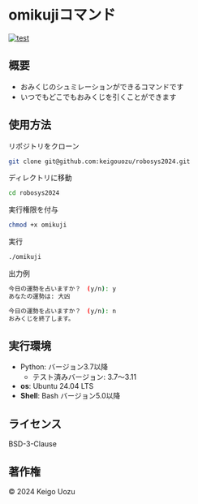 # omikujiコマンド
[![test](https://github.com/keigouozu/robosys2024/actions/workflows/test_omikuji.yml/badge.svg)](https://github.com/keigouozu/robosys2024/actions/workflows/test_omikuji.yml)

## 概要
- おみくじのシュミレーションができるコマンドです
- いつでもどこでもおみくじを引くことができます

## 使用方法
リポジトリをクローン
```bash
git clone git@github.com:keigouozu/robosys2024.git
```
ディレクトリに移動
```bash
cd robosys2024 
```
実行権限を付与
```bash
chmod +x omikuji
```
実行
```bash
./omikuji
```
出力例
```bash
今日の運勢を占いますか？　(y/n): y
あなたの運勢は: 大凶
```
```bash
今日の運勢を占いますか？　(y/n): n
おみくじを終了します。
```

## 実行環境
- Python: バージョン3.7以降
  - テスト済みバージョン: 3.7～3.11
- **os**: Ubuntu 24.04 LTS
- **Shell**: Bash バージョン5.0以降

## ライセンス
BSD-3-Clause

## 著作権
© 2024 Keigo Uozu
